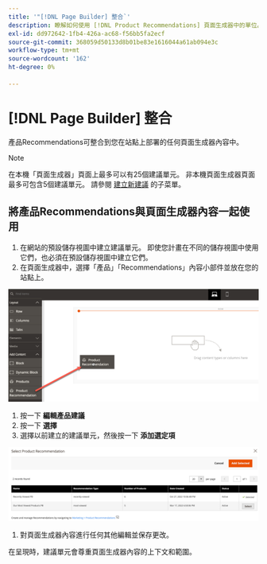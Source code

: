 ```yaml
---
title: '"[!DNL Page Builder] 整合`'
description: 瞭解如何使用 [!DNL Product Recommendations] 頁面生成器中的單位。
exl-id: dd972642-1fb4-426a-ac68-f56bb5fa2ecf
source-git-commit: 368059d50133d8b01be83e1616044a61ab094e3c
workflow-type: tm+mt
source-wordcount: '162'
ht-degree: 0%

---
```


# [!DNL Page Builder] 整合

產品Recommendations可整合到您在站點上部署的任何頁面生成器內容中。

>[!NOTE]
>
> 在本機「頁面生成器」頁面上最多可以有25個建議單元。 非本機頁面生成器頁面最多可包含5個建議單元。 請參閱 [建立新建議](create.md) 的子菜單。

## 將產品Recommendations與頁面生成器內容一起使用

1. 在網站的預設儲存視圖中建立建議單元。 即使您計畫在不同的儲存視圖中使用它們，也必須在預設儲存視圖中建立它們。
1. 在頁面生成器中，選擇「產品」「Recommendations」內容小部件並放在您的站點上。

![插入建議單元](assets/pb-insert.png)

1. 按一下 **編輯產品建議**
1. 按一下 **選擇**
1. 選擇以前建立的建議單元，然後按一下 **添加選定項**

![插入建議單元](assets/pb-select.png)

1. 對頁面生成器內容進行任何其他編輯並保存更改。

在呈現時，建議單元會尊重頁面生成器內容的上下文和範圍。

